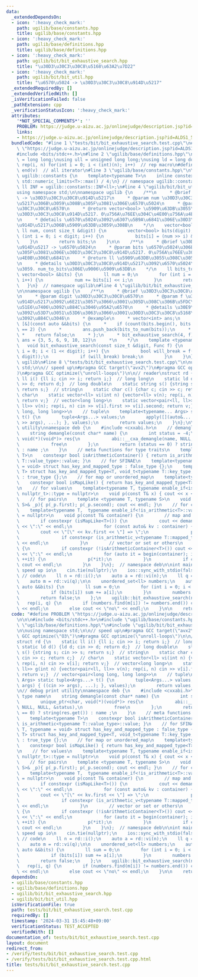 ```yaml
---
data:
  _extendedDependsOn:
  - icon: ':heavy_check_mark:'
    path: ugilib/base/constants.hpp
    title: ugilib/base/constants.hpp
  - icon: ':heavy_check_mark:'
    path: ugilib/base/definitions.hpp
    title: ugilib/base/definitions.hpp
  - icon: ':heavy_check_mark:'
    path: ugilib/bit/bit_exhaustive_search.hpp
    title: "\u30D3\u30C3\u30C8\u5168\u63A2\u7D22"
  - icon: ':heavy_check_mark:'
    path: ugilib/bit/bit_util.hpp
    title: "\u6570\u5024 -> \u30D3\u30C3\u30C8\u914D\u5217"
  _extendedRequiredBy: []
  _extendedVerifiedWith: []
  _isVerificationFailed: false
  _pathExtension: cpp
  _verificationStatusIcon: ':heavy_check_mark:'
  attributes:
    '*NOT_SPECIAL_COMMENTS*': ''
    PROBLEM: https://judge.u-aizu.ac.jp/onlinejudge/description.jsp?id=ALDS1_5_A
    links:
    - https://judge.u-aizu.ac.jp/onlinejudge/description.jsp?id=ALDS1_5_A
  bundledCode: "#line 1 \"tests/bit/bit_exhaustive_search.test.cpp\"\n#define PROBLEM\
    \ \"https://judge.u-aizu.ac.jp/onlinejudge/description.jsp?id=ALDS1_5_A\"\n\n\n\
    #include <bits/stdc++.h>\n#line 2 \"ugilib/base/definitions.hpp\"\n\nusing ll\
    \ = long long;\nusing ull = unsigned long long;\nusing ld = long double;\n#define\
    \ rep(i, n) for(int i = 0; i < (int)(n); i++)  // rep macro\n#define all(v) begin(v),\
    \ end(v)  // all iterator\n#line 3 \"ugilib/base/constants.hpp\"\n\nnamespace\
    \ ugilib::constants {\n    template<typename T>\n    inline constexpr T INF =\
    \ std::numeric_limits<T>::max() / 4;\n} // namespace ugilib::constants\n\nconst\
    \ ll INF = ugilib::constants::INF<ll>;\n#line 4 \"ugilib/bit/bit_util.hpp\"\n\n\
    using namespace std;\n\nnamespace ugilib {\n    /**\n     * @brief \u6570\u5024\
    \ -> \u30D3\u30C3\u30C8\u914D\u5217\n     * @param num \u30D3\u30C3\u30C8\u914D\
    \u5217\u306B\u3059\u308B\u305F\u3081\u306E\u6570\u5024\n     * @param digit \u30D3\
    \u30C3\u30C8\u6570\n     * @return vector<bool> \u5909\u63DB\u3055\u308C\u305F\
    \u30D3\u30C3\u30C8\u914D\u5217. 0\u756A\u76EE\u304C\u4E00\u756A\u4E0B\u306E\u6841\
    \n     * @details \u6570\u5024\u3092\u6307\u5B9A\u6841\u306E\u30D3\u30C3\u30C8\
    \u914D\u5217\u306B\u5909\u63DB\u3059\u308B\n    */\n    vector<bool> num_to_bits(const\
    \ ll num, const size_t &digit) {\n        vector<bool> bits(digit);\n        for\
    \ (int i = 0; i < digit; i++) {\n            bits[i] = (num >> i) & 1U;\n    \
    \    }\n        return bits;\n    }\n\n    /**\n     * @brief \u30D3\u30C3\u30C8\
    \u914D\u5217 -> \u6570\u5024\n     * @param bits \u6570\u5024\u306B\u3059\u308B\
    \u305F\u3081\u306E\u30D3\u30C3\u30C8\u914D\u5217. 0\u756A\u76EE\u304C\u4E00\u756A\
    \u4E0B\u306E\u6841\n     * @return ll \u5909\u63DB\u3055\u308C\u305F\u6570\u5024\
    \n     * @details \u30D3\u30C3\u30C8\u914D\u5217\u3092\u6570\u5024\u306B\u623B\
    \u3059. num_to_bits\u306E\u9006\u5909\u63DB\n    */\n    ll bits_to_num(const\
    \ vector<bool> &bits) {\n        ll num = 0;\n        for (int i = 0; i < bits.size();\
    \ i++) {\n            num += bits[i] << i;\n        }\n        return num;\n \
    \   }\n}  // namespace ugilib\n#line 4 \"ugilib/bit/bit_exhaustive_search.hpp\"\
    \n\nnamespace ugilib {\n    /**\n     * @brief \u30D3\u30C3\u30C8\u5168\u63A2\u7D22\
    \n     * @param digit \u30D3\u30C3\u30C8\u6570\n     * @param f \u30D3\u30C3\u30C8\
    \u914D\u5217\u3092\u6E21\u3057\u3066\u3001\u305D\u308C\u306B\u5FDC\u3058\u305F\
    \u51E6\u7406\u3092\u884C\u3046\u95A2\u6570\n     * @details \u30E9\u30E0\u30C0\
    \u3092\u53D7\u3051\u53D6\u3063\u3066\u3001\u30D3\u30C3\u30C8\u5168\u63A2\u7D22\
    \u3092\u884C\u3046\n     * @example\n     * vector<int> ans;\n     * auto f =\
    \ [&](const auto &&bits) {\n     *    if (count(bits.begin(), bits.end(), true)\
    \ == 2) {\n     *        ans.push_back(bits_to_num(bits));\n     *    }\n    \
    \ *    return false;\n     * };\n     * bit_exhaustive_search(4, f);\n     * //\
    \ ans = {3, 5, 6, 9, 10, 12}\n     *\n    */\n    template <typename Func>\n \
    \   void bit_exhaustive_search(const size_t &digit, Func f) {\n        for (ll\
    \ i = 0; i < (1 << digit); i++) {\n            bool will_break = f(num_to_bits(i,\
    \ digit));\n            if (will_break) break;\n        }\n    }\n}  // namespace\
    \ ugilib\n#line 8 \"tests/bit/bit_exhaustive_search.test.cpp\"\n\nusing namespace\
    \ std;\n\n// speed up\n#pragma GCC target(\"avx2\")\n#pragma GCC optimize(\"O3\"\
    )\n#pragma GCC optimize(\"unroll-loops\")\n\n// reader\nstruct rd {\n    static\
    \ ll i() {ll i; cin >> i; return i;}  // long long\n    static ld d() {ld d; cin\
    \ >> d; return d;}  // long double\n    static string s() {string s; cin >> s;\
    \ return s;}  // string\n    static char c() {char c; cin >> c; return c;}  //\
    \ char\n    static vector<ll> vi(int n) {vector<ll> v(n); rep(i, n) cin >> v[i];\
    \ return v;}  // vector<long long>\n    static vector<pair<ll, ll>> g(int n) {vector<pair<ll,\
    \ ll>> v(n); rep(i, n) cin >> v[i].first >> v[i].second; return v;}  // vector<pair<long\
    \ long, long long>>\n    // tuple\n    template<typename... Args> static tuple<Args...>\
    \ t() {\n        tuple<Args...> values;\n        apply([](auto&... args) { ((cin\
    \ >> args), ...); }, values);\n        return values;\n    }\n};\n\n// debug print\
    \ utility\nnamespace deb {\n    #include <cxxabi.h>\n    // demangle type name\n\
    \    string demangle(const char* name) {\n        int status = -4;\n        unique_ptr<char,\
    \ void(*)(void*)> res{\n            abi::__cxa_demangle(name, NULL, NULL, &status),\n\
    \            free\n        };\n        return (status == 0) ? string(res.get())\
    \ : name ;\n    }\n    // meta functions for type traits\n    template<typename\
    \ T>\n    constexpr bool isArithmeticContainer() { return is_arithmetic<typename\
    \ T::value_type>::value; }\n    // for SFINAE\n    template<typename T, typename\
    \ = void> struct has_key_and_mapped_type : false_type {};\n    template<typename\
    \ T> struct has_key_and_mapped_type<T, void_t<typename T::key_type, typename T::mapped_type>>\
    \ : true_type {};\n    // for map or unordered_map\n    template<typename T>\n\
    \    constexpr bool isMapLike() { return has_key_and_mapped_type<T>::value; }\n\
    \n    // for values\n    template<typename T, typename enable_if<is_arithmetic<T>::value,\
    \ nullptr_t>::type = nullptr>\n    void p(const T& x) { cout << x << \" \"; }\n\
    \    // for pairs\n    template <typename T, typename S>\n    void p(const pair<T,\
    \ S>& _p){ p(_p.first); p(_p.second); cout << endl; }\n    // for containers\n\
    \    template<typename T,  typename enable_if<!is_arithmetic<T>::value, nullptr_t>::type\
    \ = nullptr>\n    void p(const T& container) {\n        // map and unordered_map\n\
    \        if constexpr (isMapLike<T>()) {\n            cout << demangle(typeid(T).name())\
    \ << \":\" << endl;\n            for (const auto& kv : container) {\n        \
    \        cout << \"[\" << kv.first << \"] => \";\n                p(kv.second);\n\
    \                if constexpr (is_arithmetic_v<typename T::mapped_type>) cout\
    \ << endl;\n            }\n        // vector or set or others\n        } else\
    \ {\n            if constexpr (!isArithmeticContainer<T>()) cout << demangle(typeid(T).name())\
    \ << \":\" << endl;\n            for (auto it = begin(container); it != end(container);\
    \ ++it) {\n                p(*it);\n            }\n            if constexpr (isArithmeticContainer<T>())\
    \ cout << endl;\n        }\n    }\n};  // namespace deb\n\nint main() {\n    //\
    \ speed up io\n    cin.tie(nullptr);\n    ios::sync_with_stdio(false);\n\n   \
    \ // code\n    ll n = rd::i();\n    auto a = rd::vi(n);\n    ll q = rd::i();\n\
    \    auto m = rd::vi(q);\n\n    unordered_set<ll> numbers;\n    auto f = [&](const\
    \ auto &&bits) {\n        ll sum = 0;\n        for (int i = 0; i < n; i++) {\n\
    \            if (bits[i]) sum += a[i];\n        }\n        numbers.insert(sum);\n\
    \        return false;\n    };\n    ugilib::bit_exhaustive_search(n, f);\n\n \
    \   rep(i, q) {\n        if (numbers.find(m[i]) != numbers.end()) cout << \"yes\"\
    \ << endl;\n        else cout << \"no\" << endl;\n    }\n\n    return 0;\n}\n"
  code: "#define PROBLEM \"https://judge.u-aizu.ac.jp/onlinejudge/description.jsp?id=ALDS1_5_A\"\
    \n\n\n#include <bits/stdc++.h>\n#include \"ugilib/base/constants.hpp\"\n#include\
    \ \"ugilib/base/definitions.hpp\"\n#include \"ugilib/bit/bit_exhaustive_search.hpp\"\
    \n\nusing namespace std;\n\n// speed up\n#pragma GCC target(\"avx2\")\n#pragma\
    \ GCC optimize(\"O3\")\n#pragma GCC optimize(\"unroll-loops\")\n\n// reader\n\
    struct rd {\n    static ll i() {ll i; cin >> i; return i;}  // long long\n   \
    \ static ld d() {ld d; cin >> d; return d;}  // long double\n    static string\
    \ s() {string s; cin >> s; return s;}  // string\n    static char c() {char c;\
    \ cin >> c; return c;}  // char\n    static vector<ll> vi(int n) {vector<ll> v(n);\
    \ rep(i, n) cin >> v[i]; return v;}  // vector<long long>\n    static vector<pair<ll,\
    \ ll>> g(int n) {vector<pair<ll, ll>> v(n); rep(i, n) cin >> v[i].first >> v[i].second;\
    \ return v;}  // vector<pair<long long, long long>>\n    // tuple\n    template<typename...\
    \ Args> static tuple<Args...> t() {\n        tuple<Args...> values;\n        apply([](auto&...\
    \ args) { ((cin >> args), ...); }, values);\n        return values;\n    }\n};\n\
    \n// debug print utility\nnamespace deb {\n    #include <cxxabi.h>\n    // demangle\
    \ type name\n    string demangle(const char* name) {\n        int status = -4;\n\
    \        unique_ptr<char, void(*)(void*)> res{\n            abi::__cxa_demangle(name,\
    \ NULL, NULL, &status),\n            free\n        };\n        return (status\
    \ == 0) ? string(res.get()) : name ;\n    }\n    // meta functions for type traits\n\
    \    template<typename T>\n    constexpr bool isArithmeticContainer() { return\
    \ is_arithmetic<typename T::value_type>::value; }\n    // for SFINAE\n    template<typename\
    \ T, typename = void> struct has_key_and_mapped_type : false_type {};\n    template<typename\
    \ T> struct has_key_and_mapped_type<T, void_t<typename T::key_type, typename T::mapped_type>>\
    \ : true_type {};\n    // for map or unordered_map\n    template<typename T>\n\
    \    constexpr bool isMapLike() { return has_key_and_mapped_type<T>::value; }\n\
    \n    // for values\n    template<typename T, typename enable_if<is_arithmetic<T>::value,\
    \ nullptr_t>::type = nullptr>\n    void p(const T& x) { cout << x << \" \"; }\n\
    \    // for pairs\n    template <typename T, typename S>\n    void p(const pair<T,\
    \ S>& _p){ p(_p.first); p(_p.second); cout << endl; }\n    // for containers\n\
    \    template<typename T,  typename enable_if<!is_arithmetic<T>::value, nullptr_t>::type\
    \ = nullptr>\n    void p(const T& container) {\n        // map and unordered_map\n\
    \        if constexpr (isMapLike<T>()) {\n            cout << demangle(typeid(T).name())\
    \ << \":\" << endl;\n            for (const auto& kv : container) {\n        \
    \        cout << \"[\" << kv.first << \"] => \";\n                p(kv.second);\n\
    \                if constexpr (is_arithmetic_v<typename T::mapped_type>) cout\
    \ << endl;\n            }\n        // vector or set or others\n        } else\
    \ {\n            if constexpr (!isArithmeticContainer<T>()) cout << demangle(typeid(T).name())\
    \ << \":\" << endl;\n            for (auto it = begin(container); it != end(container);\
    \ ++it) {\n                p(*it);\n            }\n            if constexpr (isArithmeticContainer<T>())\
    \ cout << endl;\n        }\n    }\n};  // namespace deb\n\nint main() {\n    //\
    \ speed up io\n    cin.tie(nullptr);\n    ios::sync_with_stdio(false);\n\n   \
    \ // code\n    ll n = rd::i();\n    auto a = rd::vi(n);\n    ll q = rd::i();\n\
    \    auto m = rd::vi(q);\n\n    unordered_set<ll> numbers;\n    auto f = [&](const\
    \ auto &&bits) {\n        ll sum = 0;\n        for (int i = 0; i < n; i++) {\n\
    \            if (bits[i]) sum += a[i];\n        }\n        numbers.insert(sum);\n\
    \        return false;\n    };\n    ugilib::bit_exhaustive_search(n, f);\n\n \
    \   rep(i, q) {\n        if (numbers.find(m[i]) != numbers.end()) cout << \"yes\"\
    \ << endl;\n        else cout << \"no\" << endl;\n    }\n\n    return 0;\n}\n"
  dependsOn:
  - ugilib/base/constants.hpp
  - ugilib/base/definitions.hpp
  - ugilib/bit/bit_exhaustive_search.hpp
  - ugilib/bit/bit_util.hpp
  isVerificationFile: true
  path: tests/bit/bit_exhaustive_search.test.cpp
  requiredBy: []
  timestamp: '2024-03-31 15:45:48+09:00'
  verificationStatus: TEST_ACCEPTED
  verifiedWith: []
documentation_of: tests/bit/bit_exhaustive_search.test.cpp
layout: document
redirect_from:
- /verify/tests/bit/bit_exhaustive_search.test.cpp
- /verify/tests/bit/bit_exhaustive_search.test.cpp.html
title: tests/bit/bit_exhaustive_search.test.cpp
---
```

